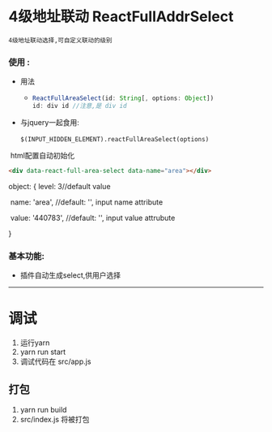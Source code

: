 

# 4级地址联动 ReactFullAddrSelect

	4级地址联动选择,可自定义联动的级别

### 使用 :

- 用法

  - ```javascript
    ReactFullAreaSelect(id: String[, options: Object])
    id: div id //注意,是 div id
    ```

- 与jquery一起食用:

  ​	`$(INPUT_HIDDEN_ELEMENT).reactFullAreaSelect(options)`



​	html配置自动初始化

  ```html
  <div data-react-full-area-select data-name="area"></div>
  ```



object: {
level: 3//default value

​	name: 'area', //default: '',  input name attribute

​	value: '440783', //default: '',  input value attrubute

}



### 基本功能:

- 插件自动生成select,供用户选择




------------

# 调试

1.  运行yarn
2.  yarn run start
3.  调试代码在 src/app.js

## 打包

1. yarn run build
2. src/index.js 将被打包

